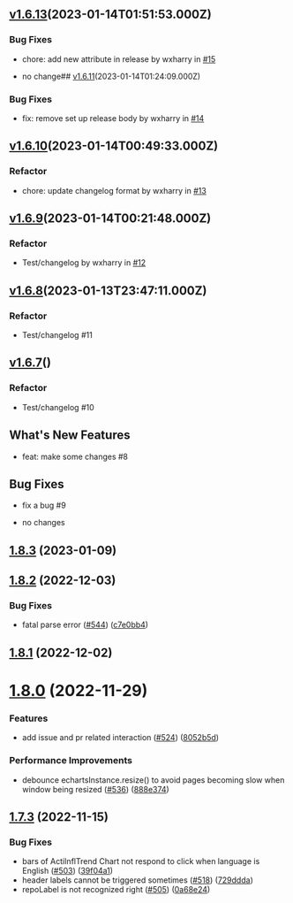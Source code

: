 ## [v1.6.13](https://github.com/wxharry/hypertrons-crx/compare/v1.6.12...v1.6.13)(2023-01-14T01:51:53.000Z)
### Bug Fixes

* chore: add new attribute in release by wxharry in [#15](https://github.com/wxharry/hypertrons-crx/pull/15)


* no change## [v1.6.11](https://github.com/wxharry/hypertrons-crx/compare/v1.6.10...v1.6.11)(2023-01-14T01:24:09.000Z)
### Bug Fixes

* fix: remove set up release body by wxharry in [#14](https://github.com/wxharry/hypertrons-crx/pull/14)

## [v1.6.10](https://github.com/wxharry/hypertrons-crx/compare/v1.6.9...v1.6.10)(2023-01-14T00:49:33.000Z)
### Refactor

* chore: update changelog format by wxharry in [#13](https://github.com/wxharry/hypertrons-crx/pull/13)

## [v1.6.9](https://github.com/wxharry/hypertrons-crx/compare/v1.6.8...v1.6.9)(2023-01-14T00:21:48.000Z)
### Refactor

* Test/changelog by wxharry in [#12](https://github.com/wxharry/hypertrons-crx/pull/12)

## [v1.6.8](https://github.com/wxharry/hypertrons-crx/compare/v1.6.7...v1.6.8)(2023-01-13T23:47:11.000Z)
### Refactor

- Test/changelog  #11

## [v1.6.7](https://github.com/wxharry/hypertrons-crx/compare/v1.6.6...v1.6.7)()
### Refactor

- Test/changelog  #10

## What's New Features

- feat: make some changes  #8

## Bug Fixes

- fix a bug  #9




- no changes
## [1.8.3](https://github.com/hypertrons/hypertrons-crx/compare/v1.8.2...v1.8.3) (2023-01-09)



## [1.8.2](https://github.com/hypertrons/hypertrons-crx/compare/v1.8.1...v1.8.2) (2022-12-03)


### Bug Fixes

* fatal parse error ([#544](https://github.com/hypertrons/hypertrons-crx/issues/544)) ([c7e0bb4](https://github.com/hypertrons/hypertrons-crx/commit/c7e0bb453dcf0f87391c54dd05705d52e1e68401))



## [1.8.1](https://github.com/hypertrons/hypertrons-crx/compare/v1.8.0...v1.8.1) (2022-12-02)



# [1.8.0](https://github.com/hypertrons/hypertrons-crx/compare/v1.7.3...v1.8.0) (2022-11-29)


### Features

* add issue and pr related interaction ([#524](https://github.com/hypertrons/hypertrons-crx/issues/524)) ([8052b5d](https://github.com/hypertrons/hypertrons-crx/commit/8052b5df9b54edeba160c5912996650185498bf8))


### Performance Improvements

* debounce echartsInstance.resize() to avoid pages becoming slow when window being resized ([#536](https://github.com/hypertrons/hypertrons-crx/issues/536)) ([888e374](https://github.com/hypertrons/hypertrons-crx/commit/888e374da172662c22c579e7e2737ca1ef6e5cc4))



## [1.7.3](https://github.com/hypertrons/hypertrons-crx/compare/v1.7.2...v1.7.3) (2022-11-15)


### Bug Fixes

* bars of ActiInflTrend Chart not respond to click when language is English ([#503](https://github.com/hypertrons/hypertrons-crx/issues/503)) ([39f04a1](https://github.com/hypertrons/hypertrons-crx/commit/39f04a1832761d41f6595b27076d0468ced880d6))
* header labels cannot be triggered sometimes ([#518](https://github.com/hypertrons/hypertrons-crx/issues/518)) ([729ddda](https://github.com/hypertrons/hypertrons-crx/commit/729ddda29a9129a390ddd70097b2a1c4396e33bd))
* repoLabel is not recognized right ([#505](https://github.com/hypertrons/hypertrons-crx/issues/505)) ([0a68e24](https://github.com/hypertrons/hypertrons-crx/commit/0a68e24f8aca730fd5f72094ebb0331d2b60c820))
